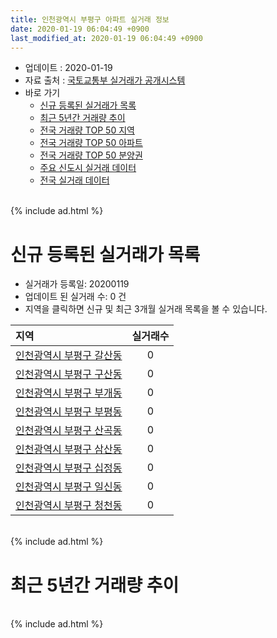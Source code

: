 ```yaml
---
title: 인천광역시 부평구 아파트 실거래 정보
date: 2020-01-19 06:04:49 +0900
last_modified_at: 2020-01-19 06:04:49 +0900
---
```


* 업데이트 : 2020-01-19
* 자료 출처 : [국토교통부 실거래가 공개시스템](http://rt.molit.go.kr)
* 바로 가기
    * [신규 등록된 실거래가 목록](#신규-등록된-실거래가-목록)
    * [최근 5년간 거래량 추이](#최근-5년간-거래량-추이)
    * [전국 거래량 TOP 50 지역](https://apt-info.github.io/apt-trade-info/최근-3개월-전국에서-가장-거래가-많이-발생한-지역)
    * [전국 거래량 TOP 50 아파트](https://apt-info.github.io/apt-trade-info/최근-3개월-전국에서-가장-거래가-많이-발생한-아파트)
    * [전국 거래량 TOP 50 분양권](https://apt-info.github.io/apt-trade-info/최근-3개월-전국에서-가장-거래가-많이-발생한-분양권)
    * [주요 신도시 실거래 데이터](https://apt-info.github.io/apt-trade-info/주요-신도시)
    * [전국 실거래 데이터](https://apt-info.github.io/apt-trade-info/전국)

<br>
{% include ad.html %}
<br>

# 신규 등록된 실거래가 목록
* 실거래가 등록일: 20200119
* 업데이트 된 실거래 수: 0 건
* 지역을 클릭하면 신규 및 최근 3개월 실거래 목록을 볼 수 있습니다.


|지역|실거래수|
|:---|:---:|
|[인천광역시 부평구 갈산동](https://apt-info.github.io/apt-trade-info/인천광역시-부평구-갈산동)|0|
|[인천광역시 부평구 구산동](https://apt-info.github.io/apt-trade-info/인천광역시-부평구-구산동)|0|
|[인천광역시 부평구 부개동](https://apt-info.github.io/apt-trade-info/인천광역시-부평구-부개동)|0|
|[인천광역시 부평구 부평동](https://apt-info.github.io/apt-trade-info/인천광역시-부평구-부평동)|0|
|[인천광역시 부평구 산곡동](https://apt-info.github.io/apt-trade-info/인천광역시-부평구-산곡동)|0|
|[인천광역시 부평구 삼산동](https://apt-info.github.io/apt-trade-info/인천광역시-부평구-삼산동)|0|
|[인천광역시 부평구 십정동](https://apt-info.github.io/apt-trade-info/인천광역시-부평구-십정동)|0|
|[인천광역시 부평구 일신동](https://apt-info.github.io/apt-trade-info/인천광역시-부평구-일신동)|0|
|[인천광역시 부평구 청천동](https://apt-info.github.io/apt-trade-info/인천광역시-부평구-청천동)|0|


<br>
{% include ad.html %}
<br>

# 최근 5년간 거래량 추이


<div style="width:100%;">
    <canvas id="deal_progress" height="200"></canvas>
</div>

<script>
new Chart(document.getElementById("deal_progress"), {
    type: 'line',
    data: {
        labels: ['201501','201502','201503','201504','201505','201506','201507','201508','201509','201510','201511','201512','201601','201602','201603','201604','201605','201606','201607','201608','201609','201610','201611','201612','201701','201702','201703','201704','201705','201706','201707','201708','201709','201710','201711','201712','201801','201802','201803','201804','201805','201806','201807','201808','201809','201810','201811','201812','201901','201902','201903','201904','201905','201906','201907','201908','201909','201910','201911','201912','202001'],
        datasets: [{
            label: '매매',
            pointRadius: 1,
            data: [773, 705, 1316, 1033, 775, 891, 797, 760, 824, 903, 598, 388, 430, 492, 769, 795, 716, 891, 878, 838, 743, 782, 488, 363, 288, 473, 643, 684, 657, 764, 720, 595, 590, 528, 474, 339, 422, 401, 614, 437, 444, 401, 434, 536, 761, 849, 494, 405, 400, 387, 509, 536, 464, 556, 620, 536, 576, 854, 872, 715, 115],
            borderColor: "rgba(255, 201, 14, 1)",
            backgroundColor: "rgba(255, 201, 14, 0.5)",
            fill: false,
            lineTension: 0
        },{
            label: '전월세',
            pointRadius: 1,
            data: [512, 450, 621, 505, 439, 401, 392, 424, 394, 464, 395, 371, 438, 480, 600, 517, 482, 509, 538, 523, 532, 554, 431, 410, 373, 498, 604, 497, 437, 432, 431, 437, 447, 390, 343, 326, 437, 390, 537, 446, 431, 425, 468, 416, 420, 488, 349, 348, 490, 450, 507, 482, 440, 392, 388, 403, 397, 465, 356, 274, 109],
            borderColor: "rgba(0, 141, 185, 1)",
            backgroundColor: "rgba(0, 141, 185, 0.5)",
            fill: false,
            lineTension: 0
        }
        ]
    },
    options: {
        responsive: true,
        title: {
            display: false
        },
        tooltips: {
            mode: 'index',
            intersect: false
        },
        hover: {
            mode: 'nearest',
            intersect: true
        },
        scales: {
            xAxes: [{
                display: true,
                scaleLabel: {
                    display: true,
                    labelString: '년/월'
                }
            }],
            yAxes: [{
                display: true,
                ticks: {
                    suggestedMin: 0,
                },
                scaleLabel: {
                    display: true,
                    labelString: '실거래 수'
                }
            }]
        }
    }
});

</script>


<br>
{% include ad.html %}
<br>

